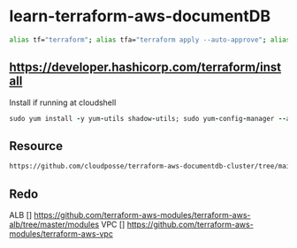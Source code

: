 # learn-terraform-aws-documentDB
```bash
alias tf="terraform"; alias tfa="terraform apply --auto-approve"; alias tfd="terraform destroy --auto-approve"; alias tfm="terraform init; terraform fmt; terraform validate; terraform plan"
```
## https://developer.hashicorp.com/terraform/install
Install if running at cloudshell
```ruby
sudo yum install -y yum-utils shadow-utils; sudo yum-config-manager --add-repo https://rpm.releases.hashicorp.com/AmazonLinux/hashicorp.repo; sudo yum -y install terraform; terraform init
```
## Resource
```bash
https://github.com/cloudposse/terraform-aws-documentdb-cluster/tree/main
```
## Redo
ALB
[] https://github.com/terraform-aws-modules/terraform-aws-alb/tree/master/modules
VPC
[] https://github.com/terraform-aws-modules/terraform-aws-vpc

